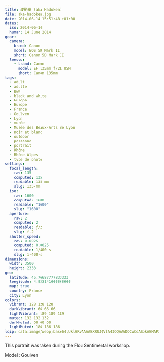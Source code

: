 ```yaml
---
title: 波動拳 (aka Hadoken)
file: aka-hadoken.jpg
date: 2014-06-14 15:51:48 +01:00
dates:
  iso: 2014-06-14
  human: 14 June 2014
gear:
  camera:
    brand: Canon
    model: EOS 5D Mark II
    short: Canon 5D Mark II
  lenses:
    - brand: Canon
      model: EF 135mm f/2L USM
      short: Canon 135mm
tags:
  - adult
  - adulte
  - B&W
  - black and white
  - Europa
  - Europe
  - France
  - Goulven
  - Lyon
  - musée
  - Musée des Beaux-Arts de Lyon
  - noir et blanc
  - outdoor
  - personne
  - portrait
  - Rhône
  - Rhône-Alpes
  - type de photo
settings:
  focal_length:
    raw: 135
    computed: 135
    readable: 135 mm
    slug: 135-mm
  iso:
    raw: 1600
    computed: 1600
    readable: "1600"
    slug: "1600"
  aperture:
    raw: 2
    computed: 2
    readable: ƒ/2
    slug: f-2
  shutter_speed:
    raw: 0.0025
    computed: 0.0025
    readable: 1/400 s
    slug: 1-400-s
dimensions:
  width: 3500
  height: 2333
geo:
  latitude: 45.76687777833333
  longitude: 4.833141666666666
  map: true
  country: France
  city: Lyon
colors:
  vibrant: 128 128 128
  darkVibrant: 66 66 66
  lightVibrant: 189 189 189
  muted: 132 132 132
  darkMuted: 68 68 68
  lightMuted: 186 186 186
lqip: data:image/webp;base64,UklGRvAAAABXRUJQVlA4IOQAAADQCwCdASpkAEMAP3GqzVu0v7+rrbVaa/AuCWkAAM9OeIrlOAPHjZUpmi+vMo8THWv0IIvSY49A4XTpfTGvmA4BqS4k2xNu9P/Jstf/ZmgLosz3iaC1i2m09vTVm2m+BgQS9BgXVBoAAP7u0zoiDsHHlSYzswIdOXVsRCuPQaf8E2WHjhOtFrVe3LZ29+KN89PJ21LArlqnfL+35onRNLgV9qZT3B0SwSlZtJcMdTvZ9TcxJF15I7o0BkKM65NZeB/zBhjUDKTWQ81SQP9OaZS8RI+rdMFptP0y1o/anUGTzQs6AAA=
---
```


This portrait was taken during the Flou Sentimental workshop.

Model : Goulven
